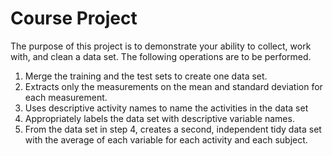 # Course Project 

The purpose of this project is to demonstrate your ability to collect, work with, and clean a data set. The following operations are to be performed.

1. Merge the training and the test sets to create one data set.
2. Extracts only the measurements on the mean and standard deviation for each measurement. 
3. Uses descriptive activity names to name the activities in the data set
4. Appropriately labels the data set with descriptive variable names. 
5. From the data set in step 4, creates a second, independent tidy data set with the average of each variable for each activity and each subject.

# 
